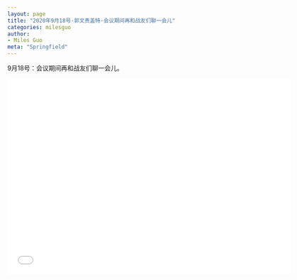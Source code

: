 ```yaml
---
layout: page
title: "2020年9月18号·郭文贵盖特·会议期间再和战友们聊一会儿"
categories: milesguo
author:
- Miles Guo
meta: "Springfield"
---
```


9月18号：会议期间再和战友们聊一会儿。 

<center>
<iframe width="640" height="440" src="../../../../video/milesguo/2020_09_19_Miles-Guo_Getter_1.mp4" frameborder="0" allow="accelerometer; autoplay; encrypted-media; gyroscope; picture-in-picture" allowfullscreen></iframe>
</center>
